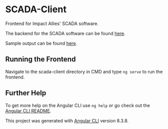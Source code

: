 # SCADA-Client
Frontend for Impact Allies' SCADA software. 

The backend for the SCADA software can be found [here](https://github.com/create-scada/scada-server/tree/dev).

Sample output can be found [here](https://github.com/create-scada/scada-data).

## Running the Frontend

Navigate to the scada-client directory in CMD and type `ng serve` to run the frontend.

## Further Help

To get more help on the Angular CLI use `ng help` or go check out the [Angular CLI README](https://github.com/angular/angular-cli/blob/master/README.md).

This project was generated with [Angular CLI](https://github.com/angular/angular-cli) version 8.3.8.
